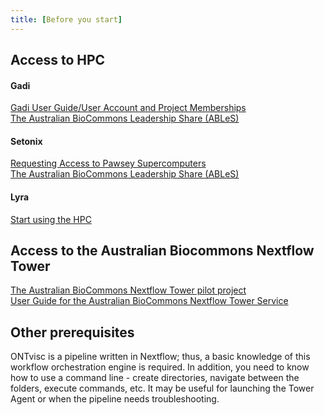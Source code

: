 ```yaml
---
title: [Before you start]
---
```


## Access to HPC
#### Gadi
[Gadi User Guide/User Account and Project Memberships](https://opus.nci.org.au/display/Help/1.0+User+Account+and+Project+Memberships)<br>
[The Australian BioCommons Leadership Share (ABLeS)](https://australianbiocommons.github.io/ables/index)
#### Setonix
[Requesting Access to Pawsey Supercomputers](https://support.pawsey.org.au/documentation/display/US/Requesting+Access+to+Pawsey+Supercomputers)<br>
[The Australian BioCommons Leadership Share (ABLeS)](https://australianbiocommons.github.io/ables/index)
#### Lyra
[Start using the HPC](https://eresearchqut.atlassian.net/wiki/spaces/EG/pages/1545143157/Start+using+the+HPC)

## Access to the Australian Biocommons Nextflow Tower
[The Australian BioCommons Nextflow Tower pilot project](https://australianbiocommons.github.io/tower/)<br>
[User Guide for the Australian BioCommons Nextflow Tower Service](https://australianbiocommons.github.io/tower/user-guide/)

## Other prerequisites
ONTvisc is a pipeline written in Nextflow; thus, a basic knowledge of this workflow orchestration engine is required. In addition, you need to know how to use a command line - create directories, navigate between the folders, execute commands, etc. It may be useful for launching the Tower Agent or when the pipeline needs troubleshooting.
